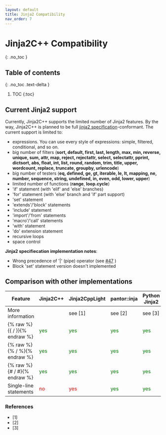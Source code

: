 ```yaml
---
layout: default
title: Jinja2 Compatibility
nav_order: 7
---
```


# Jinja2C++ Compatibility
{: .no_toc }

## Table of contents
{: .no_toc .text-delta }

1. TOC
{:toc}

## Current Jinja2 support
Currently, Jinja2C++ supports the limited number of Jinja2 features. By the way, Jinja2C++ is planned to be full [jinja2 specification](http://jinja.pocoo.org/docs/2.10/templates/)-conformant. The current support is limited to:
- expressions. You can use every style of expressions: simple, filtered, conditional, and so on.
- big number of filters (**sort, default, first, last, length, max, min, reverse, unique, sum, attr, map, reject, rejectattr, select, selectattr, pprint, dictsort, abs, float, int, list, round, random, trim, title, upper, wordcount, replace, truncate, groupby, urlencode**)
- big number of testers (**eq, defined, ge, gt, iterable, le, lt, mapping, ne, number, sequence, string, undefined, in, even, odd, lower, upper**)
- limited number of functions (**range**, **loop.cycle**)
- 'if' statement (with 'elif' and 'else' branches)
- 'for' statement (with 'else' branch and 'if' part support)
- 'set' statement
- 'extends'/'block' statements
- 'include' statement
- 'import'/'from' statements
- 'macro'/'call' statements
- 'with' statement
- 'do' extension statement
- recursive loops
- space control

**Jinja2 specifiecation implementation notes**:
- Wrong precedence of '\|' (pipe) operator (see [#47](https://github.com/jinja2cpp/Jinja2Cpp/issues/47) )
- Block 'set' statement version doesn't implemented

## Comparison with other implementations

Feature                       |Jinja2C++                                 |Jinja2CppLight                                 | pantor::inja                             |Python Jinja2
------------------------------|------------------------------------------|-----------------------------------------------|-----------------------------------------------|---------------
More information              |                                          | see [1]                                       | see  [2]                                      | see  [3]        
 {% raw %}{{ / }}{% endraw %} | <span style="color:green">yes</span>     | <span style="color:green">yes</span>          | <span style="color:green">yes</span>           | <span style="color:green">yes</span>           
 {% raw %}{% / %}{% endraw %} | <span style="color:green">yes</span>     | <span style="color:green">yes</span>          | <span style="color:green">yes</span>           | <span style="color:green">yes</span>           
 {% raw %}{# / #}{% endraw %} | <span style="color:green">yes</span>     | <span style="color:green">yes</span>          | <span style="color:green">yes</span>           | <span style="color:green">yes</span>           
 Single-line statements       | <span style="color:red">no</span>        | <span style="color:red">yes</span>            | <span style="color:green">yes</span>           | <span style="color:green">yes</span>           



### References

- [1]
- [2]
- [3]

